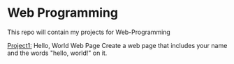 # Web Programming
This repo will contain my projects for Web-Programming

[Project1:](https://dsantoli.github.io/Project1/) Hello, World Web Page
Create a web page that includes your name and the words "hello, world!" on it. 


